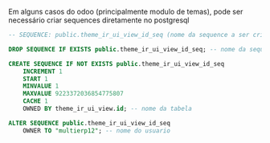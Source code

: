 Em alguns casos do odoo (principalmente modulo de temas), pode ser necessário criar sequences diretamente no postgresql


```sql
-- SEQUENCE: public.theme_ir_ui_view_id_seq (nome da sequence a ser criada)

DROP SEQUENCE IF EXISTS public.theme_ir_ui_view_id_seq; -- nome da sequence

CREATE SEQUENCE IF NOT EXISTS public.theme_ir_ui_view_id_seq
    INCREMENT 1  
    START 1  
    MINVALUE 1  
    MAXVALUE 9223372036854775807  
    CACHE 1  
    OWNED BY theme_ir_ui_view.id; -- nome da tabela

ALTER SEQUENCE public.theme_ir_ui_view_id_seq  
    OWNER TO "multierp12"; -- nome do usuario
```